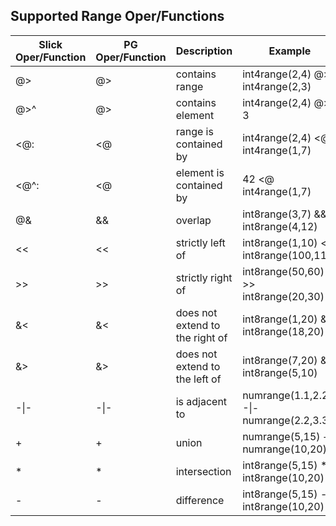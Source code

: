 Supported Range Oper/Functions
------------------------------

| Slick Oper/Function | PG Oper/Function |       Description       |                Example                | Result |
| ------------------- | ---------------- | ----------------------- | ------------------------------------- | ------ |
| @>                  | @>               | contains range          | int4range(2,4) @> int4range(2,3)      |   t    |
| @>^                 | @>               | contains element        | int4range(2,4) @> 3                   |   t    |
| <@:                 | <@               | range is contained by   | int4range(2,4) <@ int4range(1,7)      |   t    |
| <@^:                | <@               | element is contained by | 42 <@ int4range(1,7)                  |   f    |
| @&                  | &&               | overlap                 | int8range(3,7) && int8range(4,12)     |   t    |
| <<                  | <<               | strictly left of        | int8range(1,10) << int8range(100,110) |   t    |
| >>                  | >>               | strictly right of       | int8range(50,60) >> int8range(20,30)  |   t    |
| &<                  | &<               | does not extend to the right of | int8range(1,20) &< int8range(18,20)|   t   |
| &>                  | &>               | does not extend to the left of  | int8range(7,20) &> int8range(5,10) |   t   |
| -&#124;-            | -&#124;-         | is adjacent to          | numrange(1.1,2.2) -&#124;- numrange(2.2,3.3)|  t   |
| +                   | +                | union                   | numrange(5,15) + numrange(10,20)      | [5,20) |
| *                   | *                | intersection            | int8range(5,15) * int8range(10,20)    | [10,15)|
| -                   | -                | difference              | int8range(5,15) - int8range(10,20)    | [5,10) |
